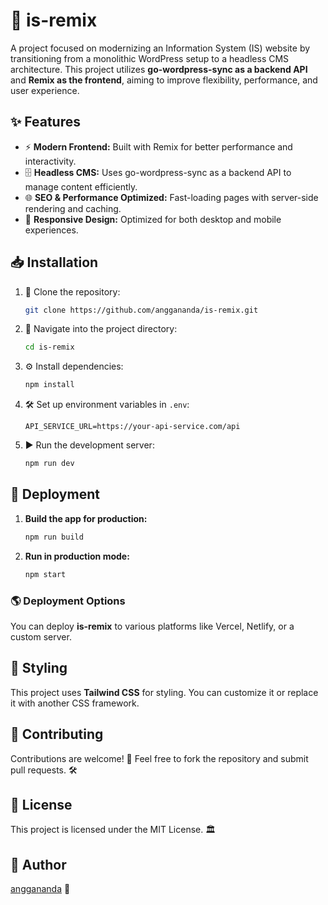 # 🚀 is-remix

A project focused on modernizing an Information System (IS) website by transitioning from a monolithic WordPress setup to a headless CMS architecture. This project utilizes **go-wordpress-sync as a backend API** and **Remix as the frontend**, aiming to improve flexibility, performance, and user experience.  

## ✨ Features  
- ⚡ **Modern Frontend:** Built with Remix for better performance and interactivity.  
- 🗄️ **Headless CMS:** Uses go-wordpress-sync as a backend API to manage content efficiently.  
- 🌐 **SEO & Performance Optimized:** Fast-loading pages with server-side rendering and caching.  
- 📱 **Responsive Design:** Optimized for both desktop and mobile experiences.  

## 📥 Installation  

1. 📌 Clone the repository:  
   ```bash
   git clone https://github.com/anggananda/is-remix.git
   ```  

2. 📂 Navigate into the project directory:  
   ```bash
   cd is-remix
   ```  

3. ⚙️ Install dependencies:  
   ```bash
   npm install
   ```  

4. 🛠️ Set up environment variables in `.env`:  
   ```
   API_SERVICE_URL=https://your-api-service.com/api
   ```  

5. ▶️ Run the development server:  
   ```bash
   npm run dev
   ```  

## 🚀 Deployment  

1. **Build the app for production:**  
   ```sh
   npm run build
   ```  

2. **Run in production mode:**  
   ```sh
   npm start
   ```  

### 🌎 Deployment Options  
You can deploy **is-remix** to various platforms like Vercel, Netlify, or a custom server.  

## 🎨 Styling  
This project uses **Tailwind CSS** for styling. You can customize it or replace it with another CSS framework.  

## 🤝 Contributing  
Contributions are welcome! 🎉 Feel free to fork the repository and submit pull requests. 🛠️  

## 📜 License  
This project is licensed under the MIT License. 🏛️  

## 👤 Author  
[anggananda](https://github.com/anggananda) 👋

